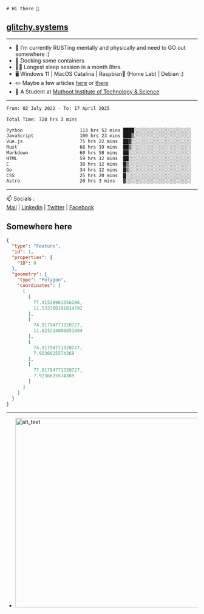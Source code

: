 ```
# Hi there 👋
```
## [glitchy.systems](https://glitchy.systems)
---

- 🌱 I’m currently RUSTing mentally and physically and need to GO out somewhere :)
- 🐋 Docking some containers
- 😶‍🌫️ Longest sleep session in a month 8hrs.
- 🖥️ Windows 11 | MacOS Catalina | Raspbian🥧 (Home Lab) | Debian :)
- ✏️ Maybe a few articles [here](https://medium.com/@advaithnarayanan8) or [there](https://medium.com/@advaithnarayanan8)
- 📑 A Student at [Muthoot Institute of Technology & Science](https://mgmits.ac.in/)



---

<!--START_SECTION:waka-->

```txt
From: 02 July 2022 - To: 17 April 2025

Total Time: 728 hrs 3 mins

Python                     113 hrs 52 mins ████░░░░░░░░░░░░░░░░░░░░░   15.64 %
JavaScript                 100 hrs 23 mins ███▒░░░░░░░░░░░░░░░░░░░░░   13.79 %
Vue.js                     75 hrs 22 mins  ██▓░░░░░░░░░░░░░░░░░░░░░░   10.35 %
Rust                       68 hrs 19 mins  ██▒░░░░░░░░░░░░░░░░░░░░░░   09.38 %
Markdown                   60 hrs 58 mins  ██░░░░░░░░░░░░░░░░░░░░░░░   08.37 %
HTML                       59 hrs 12 mins  ██░░░░░░░░░░░░░░░░░░░░░░░   08.13 %
C                          38 hrs 12 mins  █▒░░░░░░░░░░░░░░░░░░░░░░░   05.25 %
Go                         34 hrs 12 mins  █▒░░░░░░░░░░░░░░░░░░░░░░░   04.70 %
CSS                        25 hrs 20 mins  █░░░░░░░░░░░░░░░░░░░░░░░░   03.48 %
Astro                      20 hrs 3 mins   ▓░░░░░░░░░░░░░░░░░░░░░░░░   02.76 %
```

<!--END_SECTION:waka-->

---

📫 Socials :<br>
[Mail](mailto:advaith@glitchy.systems) | [Linkedin](https://www.linkedin.com/in/advaith-narayanan-a72152214/) | [Twitter](https://twitter.com/advaithnarayan) | [Facebook](https://screenmessage.com/qinq)

## Somewhere here

```geojson
{
  "type": "Feature",
  "id": 1,
  "properties": {
    "ID": 0
  },
  "geometry": {
    "type": "Polygon",
    "coordinates": [
      [
        [
          77.41528961556286,
          11.533300191814792
        ],
        [
          74.91794771320727,
          11.823214080851884
        ],
        [
          74.91794771320727,
          7.9236625574369
        ],
        [
          77.91794771320727,
          7.9236625574369
        ]
      ]
    ]
  }
}
```


--- 
- [<img alt="alt_text" width="500px" src="https://valid.x86.fr/cache/banner/xv24bv-6.png" />](https://valid.x86.fr/xv24bv)


